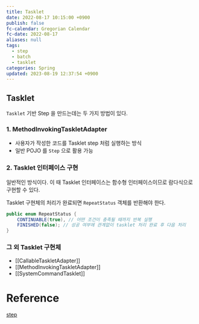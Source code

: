 ```yaml
---
title: Tasklet
date: 2022-08-17 10:15:00 +0900
publish: false
fc-calendar: Gregorian Calendar
fc-date: 2022-08-17
aliases: null
tags:
  - step
  - batch
  - tasklet
categories: Spring
updated: 2023-08-19 12:37:54 +0900
---
```


## Tasklet

`Tasklet` 기반 Step 을 만드는데는 두 가지 방법이 있다.

### 1. MethodInvokingTaskletAdapter

- 사용자가 작성한 코드를 Tasklet step 처럼 실행하는 방식
- 일반 POJO 를 `Step` 으로 활용 가능

### 2. Tasklet 인터페이스 구현

일반적인 방식이다. 이 때 Tasklet 인터페이스는 함수형 인터페이스이므로 람다식으로 구현할 수 있다.

Tasklet 구현체의 처리가 완료되면 `RepeatStatus` 객체를 반환해야 한다.

```java
public enum RepeatStatus {
	CONTINUABLE(true), // 어떤 조건이 충족될 때까지 반복 실행
	FINISHED(false); // 성공 여부에 관계없이 tasklet 처리 완료 후 다음 처리
}
```

### 그 외 Tasklet 구현체

- [[CallableTaskletAdapter]]
- [[MethodInvokingTaskletAdapter]]
- [[SystemCommandTasklet]]

# Reference

[step](https://velog.io/@s2moon98/Spring-Batch%EC%97%90%EC%84%9C-Job%EA%B3%BC-Step)
